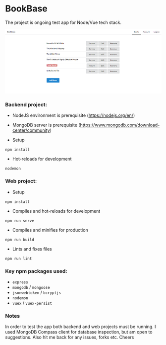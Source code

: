 # BookBase

The project is ongoing test app for Node/Vue tech stack.

![BookBase dashboard](web/screenshots/mainpage.PNG)

### Backend project:
- NodeJS environment is prerequisite (https://nodejs.org/en/)
- MongoDB server is prerequisite (https://www.mongodb.com/download-center/community)

- Setup
```
npm install
```

- Hot-reloads for development
```
nodemon
```

### Web project:

- Setup
```
npm install
```

- Compiles and hot-reloads for development
```
npm run serve
```

- Compiles and minifies for production
```
npm run build
```

- Lints and fixes files
```
npm run lint
```

### Key npm packages used:

- `express`
- `mongodb` / `mongoose`
- `jsonwebtoken` / `bcryptjs`
- `nodemon`
- `vuex` / `vuex-persist`

### Notes
In order to test the app both backend and web projects must be running. I used MongoDB Compass client for database inspection, but am open to suggestions. Also hit me back for any issues, forks etc. Cheers